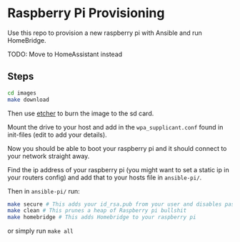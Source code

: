 # Raspberry Pi Provisioning

Use this repo to provision a new raspberry pi with Ansible and run HomeBridge.

TODO: Move to HomeAssistant instead

## Steps

```bash
cd images
make download
```

Then use [etcher](https://etcher.io) to burn the image to the sd card.

Mount the drive to your host and add in the `wpa_supplicant.conf` found in init-files (edit to add your details).

Now you should be able to boot your raspberry pi and it should connect to your network straight away.

Find the ip address of your raspberry pi (you might want to set a static ip in your routers config) and add that to your hosts file in `ansible-pi/`.

Then in `ansible-pi/` run:

```bash
make secure # This adds your id_rsa.pub from your user and disables password auth
make clean # This prunes a heap of Raspberry pi bullshit
make homebridge # This adds Homebridge to your raspberry pi
```

or simply run `make all`
